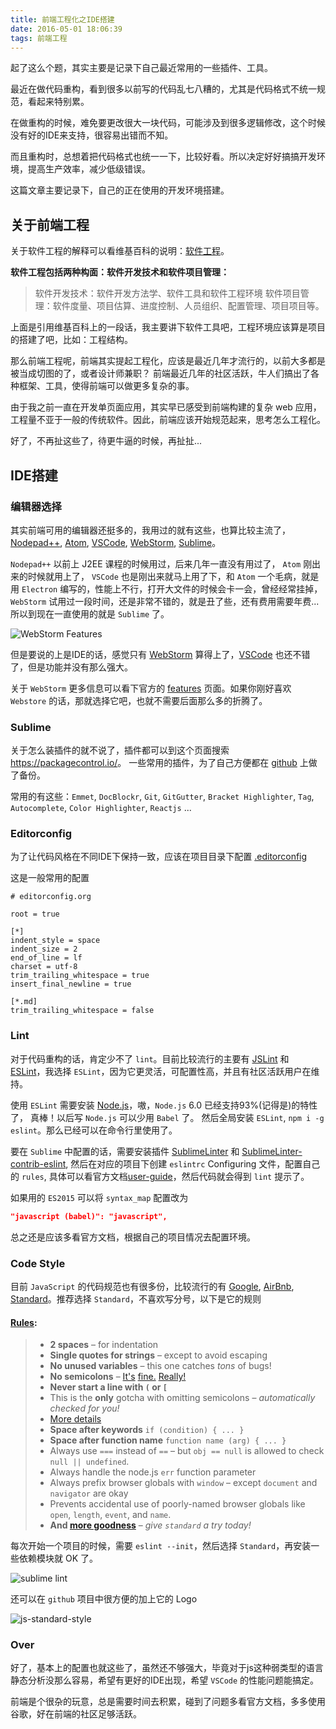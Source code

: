 ```yaml
---
title: 前端工程化之IDE搭建
date: 2016-05-01 18:06:39
tags: 前端工程
---
```



起了这么个题，其实主要是记录下自己最近常用的一些插件、工具。

最近在做代码重构，看到很多以前写的代码乱七八糟的，尤其是代码格式不统一规范，看起来特别累。

在做重构的时候，难免要更改很大一块代码，可能涉及到很多逻辑修改，这个时候没有好的IDE来支持，很容易出错而不知。

而且重构时，总想着把代码格式也统一一下，比较好看。所以决定好好搞搞开发环境，提高生产效率，减少低级错误。

这篇文章主要记录下，自己的正在使用的开发环境搭建。

<!--more-->

## 关于前端工程

关于软件工程的解释可以看维基百科的说明：[软件工程](https://zh.wikipedia.org/wiki/软件工程)。

**软件工程包括两种构面：软件开发技术和软件项目管理：**

> 软件开发技术：软件开发方法学、软件工具和软件工程环境
> 软件项目管理：软件度量、项目估算、进度控制、人员组织、配置管理、项目项目等。

上面是引用维基百科上的一段话，我主要讲下软件工具吧，工程环境应该算是项目的搭建了吧，比如：工程结构。

那么前端工程呢，前端其实提起工程化，应该是最近几年才流行的，以前大多都是被当成切图的了，或者设计师兼职？ 前端最近几年的社区活跃，牛人们搞出了各种框架、工具，使得前端可以做更多复杂的事。

由于我之前一直在开发单页面应用，其实早已感受到前端构建的复杂 web 应用，工程量不亚于一般的传统软件。因此，前端应该开始规范起来，思考怎么工程化。

好了，不再扯这些了，待更牛逼的时候，再扯扯...


## IDE搭建

### 编辑器选择

其实前端可用的编辑器还挺多的，我用过的就有这些，也算比较主流了，[Nodepad++](https://notepad-plus-plus.org/), [Atom](https://atom.io/), [VSCode](http://code.visualstudio.com/), [WebStorm](https://www.jetbrains.com/webstorm/), [Sublime](https://www.sublimetext.com/)。

`Nodepad++` 以前上 J2EE 课程的时候用过，后来几年一直没有用过了，
`Atom` 刚出来的时候就用上了，
`VSCode` 也是刚出来就马上用了下，和 `Atom` 一个毛病，就是用 `Electron` 编写的，性能上不行，打开大文件的时候会卡一会，曾经经常挂掉，
`WebStorm` 试用过一段时间，还是非常不错的，就是丑了些，还有费用需要年费... 所以到现在一直使用的就是 `Sublime` 了。

![WebStorm Features](./webstorm.png)

但是要说的上是IDE的话，感觉只有 [WebStorm](https://www.jetbrains.com/webstorm/) 算得上了，[VSCode](http://code.visualstudio.com/) 也还不错了，但是功能并没有那么强大。

关于 `WebStorm` 更多信息可以看下官方的 [features](https://www.jetbrains.com/webstorm/features/) 页面。如果你刚好喜欢 `Webstore` 的话，那就选择它吧，也就不需要后面那么多的折腾了。


### Sublime

关于怎么装插件的就不说了，插件都可以到这个页面搜索 <https://packagecontrol.io/>。
一些常用的插件，为了自己方便都在 [github](https://github.com/xwartz/Sublime-Backup) 上做了备份。

常用的有这些：`Emmet`, `DocBlockr`, `Git`, `GitGutter`, `Bracket Highlighter`, `Tag`, `Autocomplete`, `Color Highlighter`, `Reactjs` ...

### Editorconfig

为了让代码风格在不同IDE下保持一致，应该在项目目录下配置 [.editorconfig](http://editorconfig.org/)

这是一般常用的配置

```
# editorconfig.org

root = true

[*]
indent_style = space
indent_size = 2
end_of_line = lf
charset = utf-8
trim_trailing_whitespace = true
insert_final_newline = true

[*.md]
trim_trailing_whitespace = false

```

### Lint

对于代码重构的话，肯定少不了 `lint`。目前比较流行的主要有 [JSLint](http://jshint.com/docs/) 和 [ESLint](http://eslint.org/)，我选择 `ESLint`，因为它更灵活，可配置性高，并且有社区活跃用户在维持。 

使用 `ESLint` 需要安装 [Node.js](http://nodejs.org/)，嗷，`Node.js` 6.0 已经支持93%(记得是)的特性了，
真棒！以后写 `Node.js` 可以少用 `Babel` 了。 
然后全局安装 `ESLint`, `npm i -g eslint`。那么已经可以在命令行里使用了。

要在 `Sublime` 中配置的话，需要安装插件 [SublimeLinter](https://packagecontrol.io/packages/SublimeLinter) 和 [SublimeLinter-contrib-eslint](https://github.com/roadhump/SublimeLinter-eslint), 
然后在对应的项目下创建 `eslintrc` Configuring 文件，配置自己的 `rules`, 具体可以看官方文档[user-guide](http://eslint.org/docs/user-guide/configuring)，然后代码就会得到 `lint` 提示了。


如果用的 `ES2015` 可以将 `syntax_map` 配置改为

```json
"javascript (babel)": "javascript",
```

总之还是应该多看官方文档，根据自己的项目情况去配置环境。

### Code Style

目前 `JavaScript` 的代码规范也有很多份，比较流行的有 [Google](https://google.github.io/styleguide/javascriptguide.xml), [AirBnb](https://github.com/airbnb/javascript), [Standard](https://github.com/feross/standard)。推荐选择 `Standard`，不喜欢写分号，以下是它的规则

#### [Rules](https://github.com/feross/standard#rules):

>- **2 spaces** – for indentation
>- **Single quotes for strings** – except to avoid escaping
>- **No unused variables** – this one catches *tons* of bugs!
>- **No semicolons** – [It's][1] [fine.][2] [Really!][3]
>- **Never start a line with `(` or `[`**
>  - This is the **only** gotcha with omitting semicolons – *automatically checked for you!*
>  - [More details][4]
>- **Space after keywords** `if (condition) { ... }`
>- **Space after function name** `function name (arg) { ... }`
>- Always use `===` instead of `==` – but `obj == null` is allowed to check `null || undefined`.
>- Always handle the node.js `err` function parameter
>- Always prefix browser globals with `window` – except `document` and `navigator` are okay
>  - Prevents accidental use of poorly-named browser globals like `open`, `length`,
    `event`, and `name`.
>- **And [more goodness][5]** – *give `standard` a try today!*


[1]: http://blog.izs.me/post/2353458699/an-open-letter-to-javascript-leaders-regarding
[2]: http://inimino.org/~inimino/blog/javascript_semicolons
[3]: https://www.youtube.com/watch?v=gsfbh17Ax9I
[4]: https://github.com/feross/standard/blob/master/RULES.md#semicolons
[5]: https://github.com/feross/standard/blob/master/RULES.md#javascript-standard-style

每次开始一个项目的时候，需要 `eslint --init`，然后选择 `Standard`，再安装一些依赖模块就 OK 了。

![sublime lint](./sublime.png)

还可以在 `github` 项目中很方便的加上它的 Logo 

![js-standard-style](https://img.shields.io/badge/code%20style-standard-brightgreen.svg) 


### Over

好了，基本上的配置也就这些了，虽然还不够强大，毕竟对于js这种弱类型的语言静态分析没那么容易，希望有更好的IDE出现，希望 `VSCode` 的性能问题能搞定。

前端是个很杂的玩意，总是需要时间去积累，碰到了问题多看官方文档，多多使用谷歌，好在前端的社区足够活跃。

